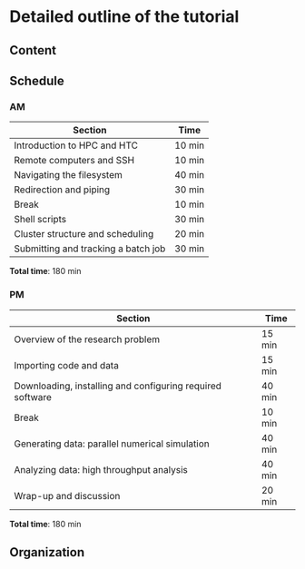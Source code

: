 # Detailed outline of the tutorial

## Content

## Schedule

### AM

| Section                               |   Time        |
|---------------------------------------|---------------|
| Introduction to HPC and HTC           |   10 min      |
| Remote computers and SSH              |   10 min      |
| Navigating the filesystem             |   40 min      |
| Redirection and piping                |   30 min      |
| Break                                 |   10 min      |
| Shell scripts                         |   30 min      |
| Cluster structure and scheduling      |   20 min      |
| Submitting and tracking a batch job   |   30 min      |

**Total time**: 180 min

### PM

| Section                                                   |   Time        |
|-----------------------------------------------------------|---------------|
| Overview of the research problem                          |   15 min      |
| Importing code and data                                   |   15 min      |
| Downloading, installing and configuring required software |   40 min      |
| Break                                                     |   10 min      |
| Generating data: parallel numerical simulation            |   40 min      |
| Analyzing data: high throughput analysis                  |   40 min      | 
| Wrap-up and discussion                                    |   20 min      |

**Total time**: 180 min

## Organization
